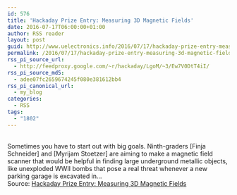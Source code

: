```yaml
---
id: 576
title: 'Hackaday Prize Entry: Measuring 3D Magnetic Fields'
date: 2016-07-17T06:00:00+01:00
author: RSS reader
layout: post
guid: http://www.uelectronics.info/2016/07/17/hackaday-prize-entry-measuring-3d-magnetic-fields/
permalink: /2016/07/17/hackaday-prize-entry-measuring-3d-magnetic-fields/
rss_pi_source_url:
  - http://feedproxy.google.com/~r/hackaday/LgoM/~3/Ew7V0DtT4iI/
rss_pi_source_md5:
  - adee07fc2659674245f080e381612bb4
rss_pi_canonical_url:
  - my_blog
categories:
  - RSS
tags:
  - "1802"
---
```

&#013;  
Sometimes you have to start out with big goals. Ninth-graders [Finja Schneider] and [Myrijam Stoetzer] are aiming to make a magnetic field scanner that would be helpful in finding large underground metallic objects, like unexploded WWII bombs that pose a real threat whenever a new parking garage is excavated in…&#013;  
Source: <a href="http://feedproxy.google.com/~r/hackaday/LgoM/~3/Ew7V0DtT4iI/" target="_blank">Hackaday Prize Entry: Measuring 3D Magnetic Fields</a>
